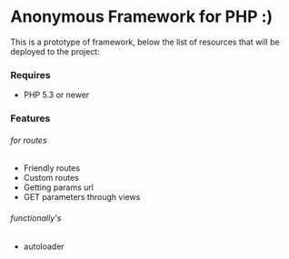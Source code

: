 Anonymous Framework for PHP :)
===============================

This is a prototype of framework, below the list of resources that will be deployed to the project:


### Requires #####
*	PHP 5.3 or newer





### Features ######

###### for routes
*	Friendly routes
*	Custom routes
*	Getting params url
*	GET parameters through views

###### functionally's
*	autoloader







